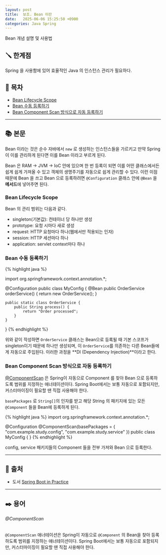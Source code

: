 ```yaml
---
layout: post
title:  보조. Bean 이란
date:   2025-06-06 15:25:50 +0900
categories: Java Spring
---
```

<!--more-->
Bean 개념 설명 및 사용법

## 🪛 한계점

Spring 을 사용함에 있어 효율적인 Java 의 인스턴스 관리가 필요하다.

## 📂 목차
- [Bean Lifecycle Scope](#bean-lifecycle-scope)
- [Bean 수동 등록하기](#bean-수동-등록하기)
- [Bean Component Scan 방식으로 자동 등록하기](#bean-component-scan-방식으로-자동-등록하기)

---

## 📚 본문

Bean 이라는 것은 순수 자바에서 `new` 로 생성하는 인스턴스들을 가르키고 만약 Spring 이 이를 관리하게 된다면 이를 Bean 이라고 부르게 된다.

Bean 은 RAM -> JVM -> IoC 안에 있으며 한 번 등록이 되면 이를 어떤 클래스에서든 쉽게 쉽게 가져올 수 있고 객체의 생명주기를 자동으로 쉽게 관리할 수 있다. 이런 이점 때문에 Bean 을 쓰고 Bean 으로 등록하려면 `@Configuration` 클래스 안에 `@Bean` 을 **메서드**에 넣어주면 된다.

### Bean Lifecycle Scope

Bean 의 관리 범위는 다음과 같다.
- singleton(기본값): 컨테이너 당 하나만 생성
- prototype: 요청 시마다 새로 생성
- request: HTTP 요청마다 하나(웹에서만 적용되는 인자)
- session: HTTP 세션마다 하나
- application: servlet context마다 하나

### Bean 수동 등록하기
{% highlight java %}

import org.springframework.context.annotation.*;

@Configuration
public class MyConfig {
    @Bean
    public OrderService orderService() {
        return new OrderService();
    }

    public static class OrderService {
        public String process() {
            return "Order processed";
        }
    }
}
{% endhighlight %}

위와 같이 작성하면 `OrderService` 클래스는 Bean으로 등록될 때 기본 스코프가 singleton이기 때문에 하나만 생성되며, 이 `OrderService`를 의존하는 다른 Bean들에게 자동으로 주입된다. 이러한 과정을 **DI (Dependency Injection)**이라고 한다.

### Bean Component Scan 방식으로 자동 등록하기

[@ComponentScan](#componentscan) 은 Spring이 자동으로 Component 를 찾아 Bean 으로 등록하도록 범위를 지정하는 애너테이션이다. Spring Boot에서는 보통 자동으로 포함되지만, 커스터마이징이 필요할 땐 직접 사용해야 한다.

`basePackages` 로 `String[]`의 인자를 받고 해당 String 의 패키지에 있는 모든 `@Component` 들을 Bean에 등록하게 된다.

{% highlight java %}
import org.springframework.context.annotation.*;

@Configuration
@ComponentScan(basePackages = {
        "com.example.study.config",
        "com.example.study.service"
})
public class MyConfig { }
{% endhighlight %}

config, service 패키지들의 Component 들을 전부 가져와 Bean 으로 등록한다.

---

## 🔗 출처
- 도서 [Spring Boot in Practice](https://www.aladin.co.kr/shop/wproduct.aspx?ItemId=279280319&srsltid=AfmBOoqOq7s5PrLMTe6aMGBXVD7AjNczIgN0e57lelyEY76kueqPkxeK)

---

## ✒️ 용어

###### @ComponentScan

`@ComponentScan` 애너테이션은 Spring이 자동으로 `@Component` 의 Bean을 찾아 등록하도록 범위를 지정하는 애너테이션이다. Spring Boot에서는 보통 자동으로 포함되지만, 커스터마이징이 필요할 땐 직접 사용해야 한다.